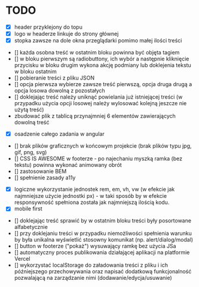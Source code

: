 # TODO

- [x] header przyklejony do topu
- [x] logo w headerze linkuje do strony głównej
- [x] stopka zawsze na dole okna przeglądarki pomimo małej ilości treści
- [] każda osobna treść w ostatnim bloku powinna być objęta tagiem
- [] w bloku pierwszym są radiobuttony, ich wybór a następnie kliknięcie przycisku w bloku drugim wykona akcję podmiany lub doklejenia tekstu w bloku ostatnim
- [] pobieranie treści z pliku JSON
- [] opcja pierwsza wybierze zawsze treść pierwszą, opcja druga drugą a opcja losowa dowolną z pozostałych
- [] doklejając treść należy uniknąć powielania już istniejącej treści (w przypadku użycia opcji losowej należy wylosować kolejną jeszcze nie użytą treść)
- zbudować plik z tablicą przynajmniej 6 elementów zawierających dowolną treść
- [x] osadzenie całego zadania w angular
- [] brak plików graficznych w końcowym projekcie (brak plików typu jpg, gif, png, svg)
- [] CSS IS AWESOME w footerze - po najechaniu myszką ramka (bez tekstu) powinna wykonać animowany obrót
- [] zastosowanie BEM
- [] spełnienie zasady a11y
- [x] logiczne wykorzystanie jednostek rem, em, vh, vw (w efekcie jak najmniejsze użycie jednostki px) - w taki sposób by w efekcie responsywność spełniona została jak najmniejszą ilością kodu.
- [x] mobile first
- [] doklejając treść sprawić by w ostatnim bloku treści były posortowane alfabetycznie
- [] przy doklejaniu treści w przypadku niemożliwości spełnienia warunku by była unikalna wyświetlić stosowny komunikat (np. alert/dialog/modal)
- [] button w footerze ("pokaż") wysuwający ramkę bez użycia JSa
- [] automatyczny proces publikowania działającej aplikacji na platformie Vercel
- [] wykorzystać localStorage do załadowania treści z pliku i ich późniejszego przechowywania oraz napisać dodatkową funkcjonalność pozwalającą na zarządzanie nimi (dodawanie/edycja/usuwanie)
